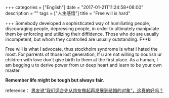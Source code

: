 +++
categories = ["English"]
date = "2017-01-21T11:24:58+08:00"
description = ""
tags = ["人生感悟"]
title = "Free will is hard"

+++
Somebody developed a sophisticated way of  humiliating people, discouraging people, depressing people, in order to ultimately manipulate them by enforcing and utilizing their diffidence. Those who do are usually incompetent, but whom they controlled are usually outstanding. F**k! 

Free will is what I advocate, thus stockholm syndrome is what I hated the most. For parrents of those lost generation, If u are not willing to nourish ur children with love don't give birth to them at the first place. As a human, I am begging u to derive power from ur deep heart and learn to be your own master. 

**Remember life might be tough but always fair.**

reference： [男友说“我们适合先从炮友做起再发展到结婚的对象”，这真的好吗？](https://www.zhihu.com/question/54959260)